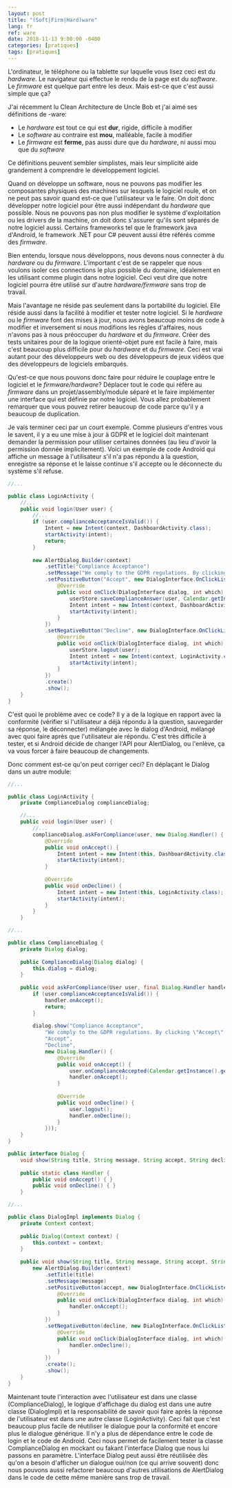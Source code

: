 ```yaml
---
layout: post
title: "(Soft|Firm|Hard)ware"
lang: fr
ref: ware
date: 2018-11-13 9:00:00 -0400
categories: [pratiques]
tags: [pratiques]
---
```

L'ordinateur, le téléphone ou la tablette sur laquelle vous lisez ceci est du *hardware*. Le navigateur qui effectue le rendu de la page est du *software*. Le *firmware* est quelque part entre les deux. Mais est-ce que c'est aussi simple que ça?

J'ai récemment lu Clean Architecture de Uncle Bob et j'ai aimé ses définitions de -ware:
* Le *hardware* est tout ce qui est **dur**, rigide, difficile à modifier
* Le *software* au contraire est **mou**, malléable, facile à modifier
* Le *firmware* est **ferme**, pas aussi dure que du *hardware*, ni aussi mou que du *software*

Ce définitions peuvent sembler simplistes, mais leur simplicité aide grandement à comprendre le développement logiciel.

Quand on développe un software, nous ne pouvons pas modifier les composantes physiques des machines sur lesquels le logiciel roule, et on ne peut pas savoir quand est-ce que l'utilisateur va le faire. On doit donc développer notre logiciel pour être aussi indépendant du *hardware* que possible. Nous ne pouvons pas non plus modifier le système d'exploitation ou les drivers de la machine, on doit donc s'assurer qu'ils sont séparés de notre logiciel aussi. Certains frameworks tel que le framework java d'Android, le framework .NET pour C# peuvent aussi être référés comme des *firmware*.

Bien entendu, lorsque nous développons, nous devons nous connecter à du *hardware* ou du *firmware*. L'important c'est de se rappeler que nous voulons isoler ces connections le plus possible du domaine, idéalement en les utilisant comme plugin dans notre logiciel. Ceci veut dire que notre logiciel pourra être utilisé sur d'autre *hardware/firmware* sans trop de travail.

Mais l'avantage ne réside pas seulement dans la portabilité du logiciel. Elle réside aussi dans la facilité à modifier et tester notre logiciel. Si le *hardware* ou le *firmware* font des mises à jour, nous avons beaucoup moins de code à modifier et inversement si nous modifions les règles d'affaires, nous n'avons pas à nous préoccuper du *hardware* et du *firmware*. Créer des tests unitaires pour de la logique orienté-objet pure est facile à faire, mais c'est beaucoup plus difficile pour du *hardware* et du *firmware*. Ceci est vrai autant pour des développeurs web ou des développeurs de jeux vidéos que des développeurs de logiciels embarqués.

Qu'est-ce que nous pouvons donc faire pour réduire le couplage entre le logiciel et le *firmware/hardware*? Déplacer tout le code qui réfère au *firmware* dans un projet/assembly/module séparé et le faire implémenter une interface qui est définie par notre logiciel. Vous allez probablement remarquer que vous pouvez retirer beaucoup de code parce qu'il y a beaucoup de duplication.

Je vais terminer ceci par un court exemple. Comme plusieurs d'entres vous le savent, il y a eu une mise à jour à GDPR et le logiciel doit maintenant demander la permission pour utiliser certaines données (au lieu d'avoir la permission donnée implicitement). Voici un exemple de code Android qui affiche un message à l'utilisateur s'il n'a pas répondu à la question, enregistre sa réponse et le laisse continue s'il accepte ou le déconnecte du système s'il refuse.

```java
//...

public class LoginActivity {
    //...
    public void login(User user) {
        //...
        if (user.complianceAcceptanceIsValid()) {
            Intent = new Intent(context, DashboardActivity.class);
            startActivity(intent);
            return;
        }
        
        new AlertDialog.Builder(context)
            .setTitle("Compliance Acceptance")
            .setMessage("We comply to the GDPR regulations. By clicking \"Accept\", you are allowing us to use data retrieved within the application.")
            .setPositiveButton("Accept", new DialogInterface.OnClickListener() {
                @Override
                public void onClick(DialogInterface dialog, int which) {
                    userStore.saveComplianceAnswer(user, Calendar.getInstance().getTime());
                    Intent intent = new Intent(context, DashboardActivity.class);
                    startActivity(intent);
                }
            })
            .setNegativeButton("Decline", new DialogInterface.OnClickListener() {
                @Override
                public void onClick(DialogInterface dialog, int which) {
                    userStore.logout(user);
                    Intent intent = new Intent(context, LoginActivity.class);
                    startActivity(intent);
                }
            })
            .create()
            .show();
    }
}
```

C'est quoi le problème avec ce code? Il y a de la logique en rapport avec la conformité (vérifier si l'utilisateur a déjà répondu à la question, sauvegarder sa réponse, le déconnecter) mélangée avec le dialog d'Android, mélangé avec quoi faire après que l'utilisateur aie répondu. C'est très difficile à tester, et si Android décide de changer l'API pour AlertDialog, ou l'enlève, ça va vous forcer à faire beaucoup de changements.

Donc comment est-ce qu'on peut corriger ceci? En déplaçant le Dialog dans un autre module:

```java
//...

public class LoginActivity {
    private ComplianceDialog complianceDialog;

    //...
    public void login(User user) {
        //...
        complianceDialog.askForCompliance(user, new Dialog.Handler() {
            @Override
            public void onAccept() {
                Intent intent = new Intent(this, DashboardActivity.class);
                startActivity(intent);
            }
            
            @Override
            public void onDecline() {
                Intent intent = new Intent(this, LoginActivity.class);
                startActivity(intent);
            }
        }
    }
```

```java
//...

public class ComplianceDialog {
    private Dialog dialog;
    
    public ComplianceDialog(Dialog dialog) {
        this.dialog = dialog;
    }
    
    public void askForCompliance(User user, final Dialog.Handler handler) {
        if (user.complianceAcceptanceIsValid()) {
            handler.onAccept();
            return;
        }
        
        dialog.show("Compliance Acceptance", 
            "We comply to the GDPR regulations. By clicking \"Accept\", you are allowing us to use data retrieved within the application.",
            "Accept",
            "Decline",
            new Dialog.Handler() {
                @Override
                public void onAccept() {
                    user.onComplianceAccepted(Calendar.getInstance().getTime());
                    handler.onAccept();
                }
                
                @Override
                public void onDecline() {
                    user.logout();
                    handler.onDecline();
                }
            }));
    }
}
```

```java
public interface Dialog {
    void show(String title, String message, String accept, String decline, Dialog.Handler handler);
    
    public static class Handler {
        public void onAccept() { }
        public void onDecline() { }
    }
```

```java
//...

public class DialogImpl implements Dialog {
    private Context context;
    
    public Dialog(Context context) {
        this.context = context;
    }
    
    public void show(String title, String message, String accept, String decline, Dialog.Handler handler) {
        new AlertDialog.Builder(context)
            .setTitle(title)
            .setMessage(message)
            .setPositiveButton(accept, new DialogInterface.OnClickListener() {
                @Override
                public void onClick(DialogInterface dialog, int which) {
                    handler.onAccept();
                }
            })
            .setNegativeButton(decline, new DialogInterface.OnClickListener() {
                @Override
                public void onClick(DialogInterface dialog, int which) {
                    handler.onDecline();
                }
            })
            .create();
            .show();
    }
}
```

Maintenant toute l'interaction avec l'utilisateur est dans une classe (ComplianceDialog), le logique d'affichage du dialog est dans une autre classe (DialogImpl) et la responsabilité de savoir quoi faire après la réponse de l'utilisateur est dans une autre classe (LoginActivity).
 Ceci fait que c'est beaucoup plus facile de réutiliser le dialogue pour la conformité et encore plus le dialogue générique. Il n'y a plus de dépendance entre le code de login et le code de Android. Ceci nous permet de facilement tester la classe ComplianceDialog en mockant ou fakant l'interface Dialog que nous lui passons en paramètre. L'interface Dialog peut aussi être réutilisée dès qu'on a besoin d'afficher un dialogue oui/non (ce qui arrive souvent) donc nous pouvons aussi refactorer beaucoup d'autres utilisations de AlertDialog dans le code de cette même manière sans trop de travail.